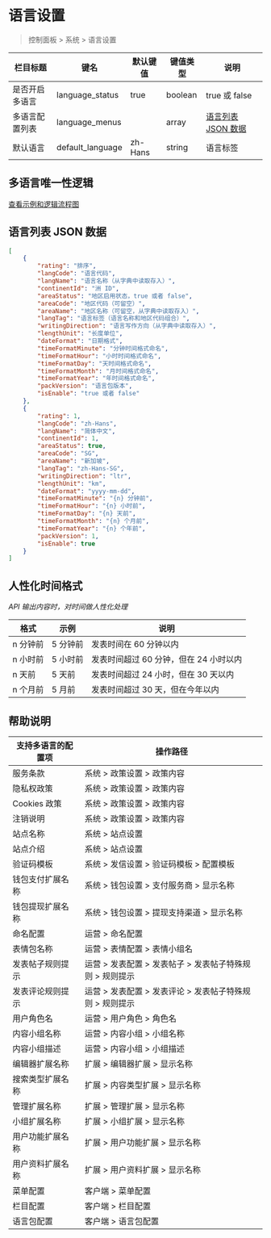 # 语言设置

> 控制面板 > 系统 > 语言设置

| 栏目标题 | 键名 | 默认键值 | 键值类型 | 说明 |
| --- | --- | --- | --- | --- |
| 是否开启多语言 | language_status | true | boolean |  true 或 false |
| 多语言配置列表 | language_menus |  | array | [语言列表 JSON 数据](#语言列表-json-数据) |
| 默认语言 | default_language | zh-Hans | string | 语言标签 |

## 多语言唯一性逻辑

[查看示例和逻辑流程图](../../extensions/multilingual.md)

## 语言列表 JSON 数据

```json
[
    {
        "rating": "排序",
        "langCode": "语言代码",
        "langName": "语言名称（从字典中读取存入）",
        "continentId": "洲 ID",
        "areaStatus": "地区启用状态，true 或者 false",
        "areaCode": "地区代码（可留空）",
        "areaName": "地区名称（可留空，从字典中读取存入）",
        "langTag": "语言标签（语言名称和地区代码组合）",
        "writingDirection": "语言写作方向（从字典中读取存入）",
        "lengthUnit": "长度单位",
        "dateFormat": "日期格式",
        "timeFormatMinute": "分钟时间格式命名",
        "timeFormatHour": "小时时间格式命名",
        "timeFormatDay": "天时间格式命名",
        "timeFormatMonth": "月时间格式命名",
        "timeFormatYear": "年时间格式命名",
        "packVersion": "语言包版本",
        "isEnable": "true 或者 false"
    },
    {
        "rating": 1,
        "langCode": "zh-Hans",
        "langName": "简体中文",
        "continentId": 1,
        "areaStatus": true,
        "areaCode": "SG",
        "areaName": "新加坡",
        "langTag": "zh-Hans-SG",
        "writingDirection": "ltr",
        "lengthUnit": "km",
        "dateFormat": "yyyy-mm-dd",
        "timeFormatMinute": "{n} 分钟前",
        "timeFormatHour": "{n} 小时前",
        "timeFormatDay": "{n} 天前",
        "timeFormatMonth": "{n} 个月前",
        "timeFormatYear": "{n} 个年前",
        "packVersion": 1,
        "isEnable": true
    }
]
```

## 人性化时间格式

*API 输出内容时，对时间做人性化处理*

| 格式 | 示例 | 说明 |
| --- | --- | --- |
| n 分钟前 | 5 分钟前 | 发表时间在 60 分钟以内 |
| n 小时前 | 5 小时前 | 发表时间超过 60 分钟，但在 24 小时以内 |
| n 天前 | 5 天前 | 发表时间超过 24 小时，但在 30 天以内 |
| n 个月前 | 5 月前 | 发表时间超过 30 天，但在今年以内 |

## 帮助说明

| 支持多语言的配置项 | 操作路径 |
| --- | --- |
| 服务条款 | 系统 > 政策设置 > 政策内容 |
| 隐私权政策 | 系统 > 政策设置 > 政策内容 |
| Cookies 政策 | 系统 > 政策设置 > 政策内容 |
| 注销说明 | 系统 > 政策设置 > 政策内容 |
| 站点名称 | 系统 > 站点设置 |
| 站点介绍 | 系统 > 站点设置 |
| 验证码模板 | 系统 > 发信设置 > 验证码模板 > 配置模板 |
| 钱包支付扩展名称 | 系统 > 钱包设置 > 支付服务商 > 显示名称 |
| 钱包提现扩展名称 | 系统 > 钱包设置 > 提现支持渠道 > 显示名称 |
| 命名配置 | 运营 > 命名配置 |
| 表情包名称 | 运营 > 表情配置 > 表情小组名 |
| 发表帖子规则提示 | 运营 > 发表配置 > 发表帖子 > 发表帖子特殊规则 > 规则提示 |
| 发表评论规则提示 | 运营 > 发表配置 > 发表评论 > 发表帖子特殊规则 > 规则提示 |
| 用户角色名 | 运营 > 用户角色 > 角色名 |
| 内容小组名称 | 运营 > 内容小组 > 小组名称 |
| 内容小组描述 | 运营 > 内容小组 > 小组描述 |
| 编辑器扩展名称 | 扩展 > 编辑器扩展 > 显示名称 |
| 搜索类型扩展名称 | 扩展 > 内容类型扩展 > 显示名称 |
| 管理扩展名称 | 扩展 > 管理扩展 > 显示名称 |
| 小组扩展名称 | 扩展 > 小组扩展 > 显示名称 |
| 用户功能扩展名称 | 扩展 > 用户功能扩展 > 显示名称 |
| 用户资料扩展名称 | 扩展 > 用户资料扩展 > 显示名称 |
| 菜单配置 | 客户端 > 菜单配置 |
| 栏目配置 | 客户端 > 栏目配置 |
| 语言包配置 | 客户端 > 语言包配置 |
